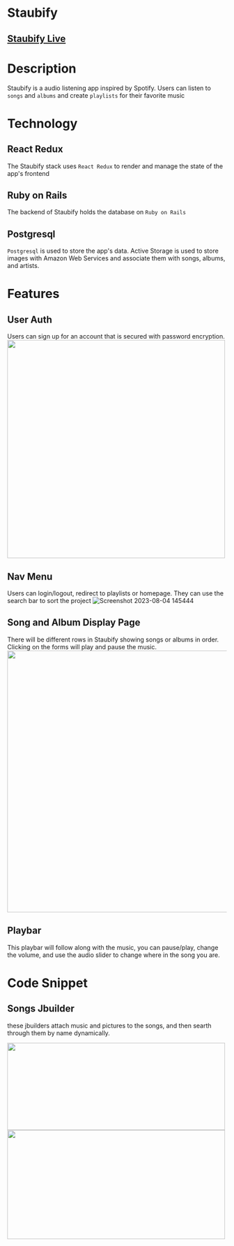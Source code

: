 # Staubify
## [Staubify Live](https://staubify.onrender.com/)

# Description
Staubify is a audio listening app inspired by Spotify. Users can listen to `songs` and `albums` and create `playlists` for their favorite music

# Technology
## React Redux
The Staubify stack uses `React Redux` to render and manage the state of the app's frontend

## Ruby on Rails
The backend of Staubify holds the database on `Ruby on Rails`

## Postgresql
`Postgresql` is used to store the app's data. Active Storage is used to store images with Amazon Web Services and associate them with songs, albums, and artists.

# Features
## User Auth
Users can sign up for an account that is secured with password encryption.
<img src="https://github.com/JasonStaubach/Spotify-Clone/assets/33754025/0e49af40-bd9d-40ea-a90f-fe739f42fdf0" width="500" height="500" />

## Nav Menu
Users can login/logout, redirect to playlists or homepage. They can use the search bar to sort the project
![Screenshot 2023-08-04 145444](https://github.com/JasonStaubach/Spotify-Clone/assets/33754025/c2b16df6-eab0-4f45-b59c-e8a4cbd0f8a3)

## Song and Album Display Page
There will be different rows in Staubify showing songs or albums in order. Clicking on the forms will play and pause the music.
<img src="https://github.com/JasonStaubach/Spotify-Clone/assets/33754025/bea84626-aa07-4ad0-bd22-9702890e3350" width="600" height="600" />

## Playbar
This playbar will follow along with the music, you can pause/play, change the volume, and use the audio slider to change where in the song you are.


# Code Snippet

## Songs Jbuilder
these jbuilders attach music and pictures to the songs, and then searth through them by name dynamically.

<img src="https://github.com/JasonStaubach/Spotify-Clone/assets/33754025/d6d4b489-1335-4e4f-b7b5-40fd54fa205c" width="500" height="200" />
<img src="https://github.com/JasonStaubach/Spotify-Clone/assets/33754025/588b3fb8-68e3-453d-8a9c-d358266f67f2" width="500" height="250" />


